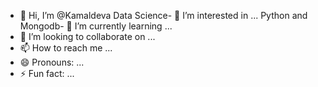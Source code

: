 - 👋 Hi, I’m @Kamaldeva
Data Science- 👀 I’m interested in ...
Python and Mongodb- 🌱 I’m currently learning ...
- 💞️ I’m looking to collaborate on ...
- 📫 How to reach me ...
- 😄 Pronouns: ...
- ⚡ Fun fact: ...

<!---
Kamaldeva/Kamaldeva is a ✨ special ✨ repository because its `README.md` (this file) appears on your GitHub profile.
You can click the Preview link to take a look at your changes.
--->
